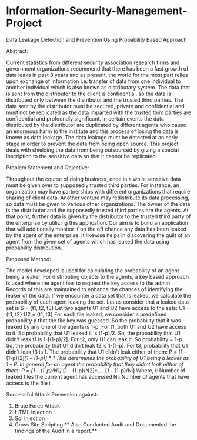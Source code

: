 # Information-Security-Management-Project

Data Leakage Detection and Prevention Using Probability Based Approach


Abstract:

Current statistics from different security association research firms and government organizations recommend that there has been a fast growth of data leaks in past 8 years and as present, the world
for the most part relies upon exchange of information i.e. transfer of data from one individual to another individual which is also known as distributary system. The data that is sent from the
distributor to the client is confidential, so the data is distributed only between the distributor and the trusted third parties. The data sent by the distributor must be secured, private and confidential
and must not be replicated as the data imparted with the trusted third parties are confidential and profoundly significant. In certain events the data distributed by the distributor are duplicated by
different agents who cause an enormous harm to the institute and this process of losing the data is known as data leakage. The data leakage must be detected at an early stage in order to prevent the
data from being open source. This project deals with shielding the data from being outsourced by giving a special inscription to the sensitive data so that it cannot be replicated.


Problem Statement and Objective:

Throughout the course of doing business, once in a while sensitive data must be given over to supposedly trusted third parties. For instance, an organization may have partnerships with different
organizations that require sharing of client data. Another venture may redistribute its data processing, so data must be given to various other organizations. The owner of the data is the
distributor and the supposedly trusted third parties are the agents. At that point, further data is given by the distributor to the trusted third party of the enterprise by utilizing this application. Our
aim is to build an application that will additionally monitor if on the off chance any data has been leaked by the agent of the enterprise. It likewise helps in discovering the guilt of an agent from the
given set of agents which has leaked the data using probability distribution.


Proposed Method:

The model developed is used for calculating the probability of an agent being a leaker. For distributing objects to the agents, a key based approach is used where the agent has to request the
key access to the admin. Records of this are maintained to enhance the chances of identifying the leaker of the data. If we encounter a data set that is leaked, we calculate the probability of each
agent leaking the set.
Let us consider that a leaked data set is S = {t1, t2, t3} Let two agents U1 and U2 have access to the sets:
U1 = {t1, t2}
U2 = {t1, t3}
For each file leaked, we consider a predefined probability p that the file key was guessed. So the probability that it was leaked by any one of the agents is 1-p.
For t1, both U1 and U2 have access to it. So probability that U1 leaked it is (1-p)/2. So, the probability that U1 didn’t leak t1 is 1-[(1-p)/2].
For t2, only U1 can leak it. So probability = 1-p. So, the probability that U1 didn’t leak t2 is 1-(1-p).
For t3, probability that U1 didn’t leak t3 is 1.
The probability that U1 didn’t leak either of them: P = [1 – (1-p)/2]*[1 – (1-p)] * 1
This determines the probability of U1 being a leaker as 1 – P.
In general for an agent the probability that they didn’t leak either of them:
P = [1 – (1-p)/N1]* [1 – (1-p)/N2]*…. [1 – (1-p)/Ni] Where,
i: Number of leaked files the current agent has accessed
Ni: Number of agents that have access to the file i



Successful Attack Prevention against:
1. Brute Force Attack
2. HTML Injection
3. Sql Injection
4. Cross Site Scripting
**
Also Conducted Audit and Documented the findings of the Audit in a report.**
